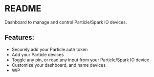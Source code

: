 # README

Dashboard to manage and control Particle/Spark IO devices.

## Features:

* Securely add your Particle auth token
* Add your Particle devices
* Toggle any pin, or read any input from your Particle/Spark IO device
* Customize your dashboard, and name devices
* WIP
